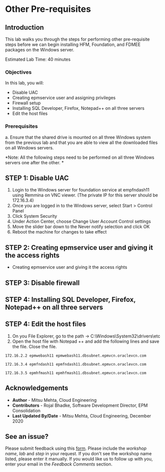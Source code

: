 # Other Pre-requisites

## Introduction

This lab walks you through the steps for performing other pre-requisite steps before we can begin installing HFM, Foundation, and FDMEE packages on the Windows server. 

Estimated Lab Time: 40 minutes

### Objectives

In this lab, you will:

* Disable UAC
* Creating epmservice user and assigning privileges
* Firewall setup
* Installing SQL Developer, Firefox, Notepad++ on all three servers
* Edit the host files

### Prerequisites

a. Ensure that the shared drive is mounted on all three Windows system from the previous lab and that you are able to view all the downloaded files on all Windows servers.

*Note: All the following steps need to be performed on all three Windows servers one after the other. *

## **STEP 1**: Disable UAC

1. Login to the Windows server for foundation service at empfndash11 using Remmina on VNC viewer. (The private IP for this server should be 172.16.3.4)
2. Once you are logged in to the Windows server, select Start > Control Panel 
3. Click System Security
4. Under Action Center, choose Change User Account Control settings
5. Move the slider bar down to the Never notify selection and click OK
6. Reboot the machine for changes to take effect

## **STEP 2**: Creating epmservice user and giving it the access rights

-	Creating epmservice user and giving it the access rights

## **STEP 3**: Disable firewall

## **STEP 4**: Installing SQL Developer, Firefox, Notepad++ on all three servers

## **STEP 4**: Edit the host files

1. On you File Explorer, go to the path -> C:\Windows\System32\drivers\etc
2. Open the host file with Notepad ++ and add the following lines and save the file. Close the file.  

```
172.16.2.2 epmwebash11 epmwebash11.dbsubnet.epmvcn.oraclevcn.com

172.16.3.4 epmfndash11 epmfndash11.dbsubnet.epmvcn.oraclevcn.com

172.16.3.5 epmhfmash11 epmhfmash11.dbsubnet.epmvcn.oraclevcn.com

```

## Acknowledgements
* **Author** - Mitsu Mehta, Cloud Engineering
* **Contributors** - Rojal Bhadke, Software Development Director, EPM Consolidation
* **Last Updated By/Date** - Mitsu Mehta, Cloud Engineering, December 2020

## See an issue?
Please submit feedback using this [form](https://apexapps.oracle.com/pls/apex/f?p=133:1:::::P1_FEEDBACK:1). Please include the *workshop name*, *lab* and *step* in your request.  If you don't see the workshop name listed, please enter it manually. If you would like us to follow up with you, enter your email in the *Feedback Comments* section.


